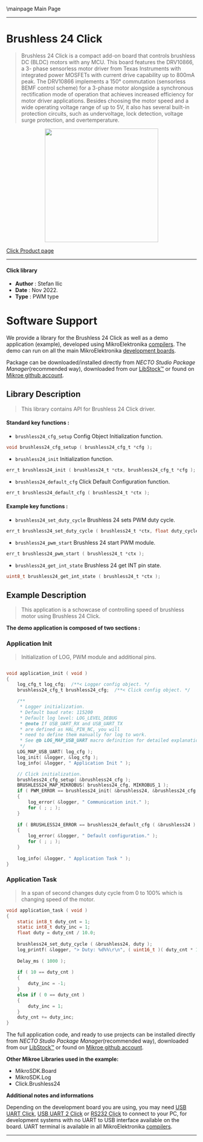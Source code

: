 \mainpage Main Page

---
# Brushless 24 Click

> Brushless 24 Click is a compact add-on board that controls brushless DC (BLDC) motors with any MCU. 
> This board features the DRV10866, a 3- phase sensorless motor driver from Texas Instruments 
> with integrated power MOSFETs with current drive capability up to 800mA peak. 
> The DRV10866 implements a 150° commutation (sensorless BEMF control scheme) 
> for a 3-phase motor alongside a synchronous rectification mode of operation 
> that achieves increased efficiency for motor driver applications. 
> Besides choosing the motor speed and a wide operating voltage range of up to 5V, 
> it also has several built-in protection circuits, such as undervoltage, 
> lock detection, voltage surge protection, and overtemperature.

<p align="center">
  <img src="https://download.mikroe.com/images/click_for_ide/brushless24_click.png" height=300px>
</p>

[Click Product page](https://www.mikroe.com/brushless-24-click)

---


#### Click library

- **Author**        : Stefan Ilic
- **Date**          : Nov 2022.
- **Type**          : PWM type


# Software Support

We provide a library for the Brushless 24 Click
as well as a demo application (example), developed using MikroElektronika
[compilers](https://www.mikroe.com/necto-studio).
The demo can run on all the main MikroElektronika [development boards](https://www.mikroe.com/development-boards).

Package can be downloaded/installed directly from *NECTO Studio Package Manager*(recommended way), downloaded from our [LibStock&trade;](https://libstock.mikroe.com) or found on [Mikroe github account](https://github.com/MikroElektronika/mikrosdk_click_v2/tree/master/clicks).

## Library Description

> This library contains API for Brushless 24 Click driver.

#### Standard key functions :

- `brushless24_cfg_setup` Config Object Initialization function.
```c
void brushless24_cfg_setup ( brushless24_cfg_t *cfg );
```

- `brushless24_init` Initialization function.
```c
err_t brushless24_init ( brushless24_t *ctx, brushless24_cfg_t *cfg );
```

- `brushless24_default_cfg` Click Default Configuration function.
```c
err_t brushless24_default_cfg ( brushless24_t *ctx );
```

#### Example key functions :

- `brushless24_set_duty_cycle` Brushless 24 sets PWM duty cycle.
```c
err_t brushless24_set_duty_cycle ( brushless24_t *ctx, float duty_cycle );
```

- `brushless24_pwm_start` Brushless 24 start PWM module.
```c
err_t brushless24_pwm_start ( brushless24_t *ctx );
```

- `brushless24_get_int_state` Brushless 24 get INT pin state.
```c
uint8_t brushless24_get_int_state ( brushless24_t *ctx );
```

## Example Description

> This application is a schowcase of controlling speed of brushless motor using Brushless 24 Click.

**The demo application is composed of two sections :**

### Application Init

> Initialization of LOG, PWM module and additional pins.

```c

void application_init ( void ) 
{
    log_cfg_t log_cfg;  /**< Logger config object. */
    brushless24_cfg_t brushless24_cfg;  /**< Click config object. */

    /** 
     * Logger initialization.
     * Default baud rate: 115200
     * Default log level: LOG_LEVEL_DEBUG
     * @note If USB_UART_RX and USB_UART_TX 
     * are defined as HAL_PIN_NC, you will 
     * need to define them manually for log to work. 
     * See @b LOG_MAP_USB_UART macro definition for detailed explanation.
     */
    LOG_MAP_USB_UART( log_cfg );
    log_init( &logger, &log_cfg );
    log_info( &logger, " Application Init " );

    // Click initialization.
    brushless24_cfg_setup( &brushless24_cfg );
    BRUSHLESS24_MAP_MIKROBUS( brushless24_cfg, MIKROBUS_1 );
    if ( PWM_ERROR == brushless24_init( &brushless24, &brushless24_cfg ) )
    {
        log_error( &logger, " Communication init." );
        for ( ; ; );
    }
    
    if ( BRUSHLESS24_ERROR == brushless24_default_cfg ( &brushless24 ) )
    {
        log_error( &logger, " Default configuration." );
        for ( ; ; );
    }
    
    log_info( &logger, " Application Task " );
}

```

### Application Task

> In a span of second changes duty cycle from 0 to 100% which is changing speed of the motor.

```c
void application_task ( void ) 
{
    static int8_t duty_cnt = 1;
    static int8_t duty_inc = 1;
    float duty = duty_cnt / 10.0;
    
    brushless24_set_duty_cycle ( &brushless24, duty );
    log_printf( &logger, "> Duty: %d%%\r\n", ( uint16_t )( duty_cnt * 10 ) );
    
    Delay_ms ( 1000 );
    
    if ( 10 == duty_cnt ) 
    {
        duty_inc = -1;
    }
    else if ( 0 == duty_cnt ) 
    {
        duty_inc = 1;
    }
    duty_cnt += duty_inc;
}
```

The full application code, and ready to use projects can be installed directly from *NECTO Studio Package Manager*(recommended way), downloaded from our [LibStock&trade;](https://libstock.mikroe.com) or found on [Mikroe github account](https://github.com/MikroElektronika/mikrosdk_click_v2/tree/master/clicks).

**Other Mikroe Libraries used in the example:**

- MikroSDK.Board
- MikroSDK.Log
- Click.Brushless24

**Additional notes and informations**

Depending on the development board you are using, you may need
[USB UART Click](https://www.mikroe.com/usb-uart-click),
[USB UART 2 Click](https://www.mikroe.com/usb-uart-2-click) or
[RS232 Click](https://www.mikroe.com/rs232-click) to connect to your PC, for
development systems with no UART to USB interface available on the board. UART
terminal is available in all MikroElektronika
[compilers](https://shop.mikroe.com/compilers).

---
